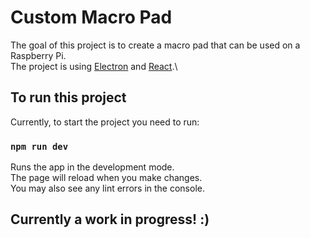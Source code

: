 # Custom Macro Pad

The goal of this project is to create a macro pad that can be used on a Raspberry Pi.\
The project is using [Electron](https://electron.js) and [React](https://reactjs.org).\

## To run this project

Currently, to start the project you need to run:

### `npm run dev`

Runs the app in the development mode.\
The page will reload when you make changes.\
You may also see any lint errors in the console.

## Currently a work in progress! :)